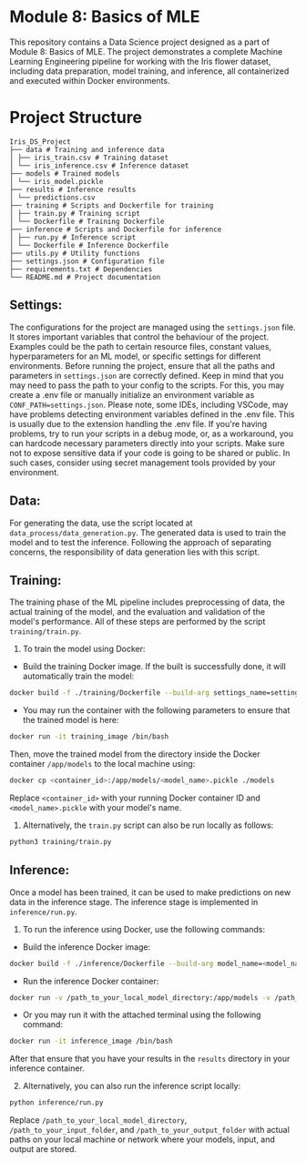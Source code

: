 # Module 8: Basics of MLE

This repository contains a Data Science project designed as a part of Module 8: Basics of MLE. The project demonstrates a complete Machine Learning Engineering pipeline for working with the Iris flower dataset, including data preparation, model training, and inference, all containerized and executed within Docker environments.

# Project Structure

```
Iris_DS_Project
├── data # Training and inference data
│ ├── iris_train.csv # Training dataset
│ └── iris_inference.csv # Inference dataset
├── models # Trained models
│ └── iris_model.pickle
├── results # Inference results
│ └── predictions.csv
├── training # Scripts and Dockerfile for training
│ ├── train.py # Training script
│ └── Dockerfile # Training Dockerfile
├── inference # Scripts and Dockerfile for inference
│ ├── run.py # Inference script
│ └── Dockerfile # Inference Dockerfile
├── utils.py # Utility functions
├── settings.json # Configuration file
├── requirements.txt # Dependencies
└── README.md # Project documentation
```

## Settings:

The configurations for the project are managed using the `settings.json` file. It stores important variables that control the behaviour of the project. Examples could be the path to certain resource files, constant values, hyperparameters for an ML model, or specific settings for different environments. Before running the project, ensure that all the paths and parameters in `settings.json` are correctly defined.
Keep in mind that you may need to pass the path to your config to the scripts. For this, you may create a .env file or manually initialize an environment variable as `CONF_PATH=settings.json`.
Please note, some IDEs, including VSCode, may have problems detecting environment variables defined in the .env file. This is usually due to the extension handling the .env file. If you're having problems, try to run your scripts in a debug mode, or, as a workaround, you can hardcode necessary parameters directly into your scripts. Make sure not to expose sensitive data if your code is going to be shared or public. In such cases, consider using secret management tools provided by your environment.

## Data:

For generating the data, use the script located at `data_process/data_generation.py`. The generated data is used to train the model and to test the inference. Following the approach of separating concerns, the responsibility of data generation lies with this script.

## Training:

The training phase of the ML pipeline includes preprocessing of data, the actual training of the model, and the evaluation and validation of the model's performance. All of these steps are performed by the script `training/train.py`.

1. To train the model using Docker:

- Build the training Docker image. If the built is successfully done, it will automatically train the model:

```bash
docker build -f ./training/Dockerfile --build-arg settings_name=settings.json -t training_image .
```

- You may run the container with the following parameters to ensure that the trained model is here:

```bash
docker run -it training_image /bin/bash
```

Then, move the trained model from the directory inside the Docker container `/app/models` to the local machine using:

```bash
docker cp <container_id>:/app/models/<model_name>.pickle ./models
```

Replace `<container_id>` with your running Docker container ID and `<model_name>.pickle` with your model's name.

1. Alternatively, the `train.py` script can also be run locally as follows:

```bash
python3 training/train.py
```

## Inference:

Once a model has been trained, it can be used to make predictions on new data in the inference stage. The inference stage is implemented in `inference/run.py`.

1. To run the inference using Docker, use the following commands:

- Build the inference Docker image:

```bash
docker build -f ./inference/Dockerfile --build-arg model_name=<model_name> --build-arg settings_name=settings.json -t inference_image .
```

- Run the inference Docker container:

```bash
docker run -v /path_to_your_local_model_directory:/app/models -v /path_to_your_input_folder:/app/input -v /path_to_your_output_folder:/app/output inference_image
```

- Or you may run it with the attached terminal using the following command:

```bash
docker run -it inference_image /bin/bash
```

After that ensure that you have your results in the `results` directory in your inference container.

2. Alternatively, you can also run the inference script locally:

```bash
python inference/run.py
```

Replace `/path_to_your_local_model_directory`, `/path_to_your_input_folder`, and `/path_to_your_output_folder` with actual paths on your local machine or network where your models, input, and output are stored.
